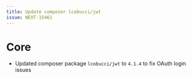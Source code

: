 ```yaml
---
title: Update composer lcobucci/jwt
issue: NEXT-15461
---
```

# Core
* Updated composer package `lcobucci/jwt` to `4.1.4` to fix OAuth login issues
